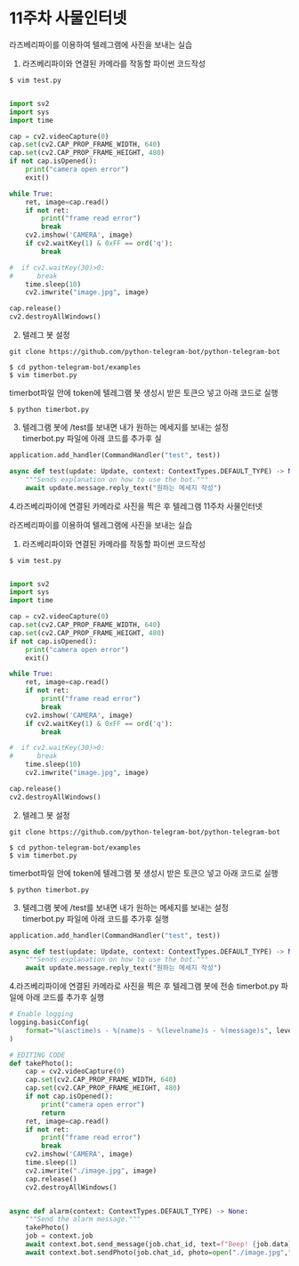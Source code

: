 # 11주차 사물인터넷

라즈베리파이를 이용하여 텔레그램에 사진을 보내는 실습   
1. 라즈베리파이와 연결된 카메라를 작동할 파이썬 코드작성
```
$ vim test.py
```
```python

import sv2
import sys
import time

cap = cv2.videoCapture(0)
cap.set(cv2.CAP_PROP_FRAME_WIDTH, 640)
cap.set(cv2.CAP_PROP_FRAME_HEIGHT, 480)
if not cap.isOpened():
    print("camera open error")
    exit()

while True:
    ret, image=cap.read()
    if not ret:
        print("frame read error")
        break
    cv2.imshow('CAMERA', image)
    if cv2.waitKey(1) & 0xFF == ord('q'):
        break

#  if cv2.waitKey(30)>0:
#      break
    time.sleep(10)
    cv2.imwrite("image.jpg", image)

cap.release()
cv2.destroyAllWindows()
```
2. 텔레그 봇 설정
```
git clone https://github.com/python-telegram-bot/python-telegram-bot
```
```
$ cd python-telegram-bot/examples
$ vim timerbot.py
```
timerbot파일 안에 token에 텔레그램 봇 생성시 받은 토큰으 넣고 아래 코드로 실행
```
$ python timerbot.py
```

3. 텔레그램 봇에 /test를 보내면 내가 원하는 메세지를 보내는 설정   
timerbot.py 파일에 아래 코드를 추가후 실
```python
application.add_handler(CommandHandler("test", test))

async def test(update: Update, context: ContextTypes.DEFAULT_TYPE) -> None:
    """Sends explanation on how to use the bot."""
    await update.message.reply_text("원하는 메세지 작성")
```

4.라즈베리파이에 연결된 카메라로 사진을 찍은 후 텔레그램 11주차 사물인터넷

라즈베리파이를 이용하여 텔레그램에 사진을 보내는 실습   
1. 라즈베리파이와 연결된 카메라를 작동할 파이썬 코드작성
```
$ vim test.py
```
```python

import sv2
import sys
import time

cap = cv2.videoCapture(0)
cap.set(cv2.CAP_PROP_FRAME_WIDTH, 640)
cap.set(cv2.CAP_PROP_FRAME_HEIGHT, 480)
if not cap.isOpened():
    print("camera open error")
    exit()

while True:
    ret, image=cap.read()
    if not ret:
        print("frame read error")
        break
    cv2.imshow('CAMERA', image)
    if cv2.waitKey(1) & 0xFF == ord('q'):
        break

#  if cv2.waitKey(30)>0:
#      break
    time.sleep(10)
    cv2.imwrite("image.jpg", image)

cap.release()
cv2.destroyAllWindows()
```
2. 텔레그 봇 설정
```
git clone https://github.com/python-telegram-bot/python-telegram-bot
```
```
$ cd python-telegram-bot/examples
$ vim timerbot.py
```
timerbot파일 안에 token에 텔레그램 봇 생성시 받은 토큰으 넣고 아래 코드로 실행
```
$ python timerbot.py
```

3. 텔레그램 봇에 /test를 보내면 내가 원하는 메세지를 보내는 설정   
timerbot.py 파일에 아래 코드를 추가후 실행
```python
application.add_handler(CommandHandler("test", test))

async def test(update: Update, context: ContextTypes.DEFAULT_TYPE) -> None:
    """Sends explanation on how to use the bot."""
    await update.message.reply_text("원하는 메세지 작성")
```

4.라즈베리파이에 연결된 카메라로 사진을 찍은 후 텔레그램 봇에 전송
timerbot.py 파일에 아래 코드를 추가후 실행
```python
# Enable logging
logging.basicConfig(
    format="%(asctime)s - %(name)s - %(levelname)s - %(message)s", level=logging.INFO
)

# EDITING CODE
def takePhoto():
    cap = cv2.videoCapture(0)
    cap.set(cv2.CAP_PROP_FRAME_WIDTH, 640)
    cap.set(cv2.CAP_PROP_FRAME_HEIGHT, 480)
    if not cap.isOpened():
        print("camera open error")
        return
    ret, image=cap.read()
    if not ret:
        print("frame read error")
        break
    cv2.imshow('CAMERA', image)
    time.sleep(1)
    cv2.imwrite("./image.jpg", image)
    cap.release()
    cv2.destroyAllWindows()


async def alarm(context: ContextTypes.DEFAULT_TYPE) -> None:
    """Send the alarm message."""
    takePhoto()
    job = context.job
    await context.bot.send_message(job.chat_id, text=f"Beep! {job.data} seconds are over!")
    await context.bot.sendPhoto(job.chat_id, photo=open("./image.jpg","rd"))
```









